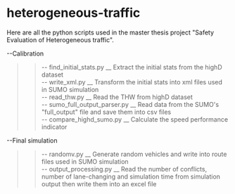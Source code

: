 # heterogeneous-traffic
Here are all the python scripts used in the master thesis project "Safety Evaluation of Heterogeneous traffic".  

--Calibration   
  >>-- find_initial_stats.py   __     Extract the initial stats from the highD dataset  
  >>-- write_xml.py              __   Transform the initial stats into xml files used in SUMO simulation  
  >>-- read_thw.py                __  Read the THW from highD dataset  
  >>-- sumo_full_output_parser.py  __ Read data from the SUMO's "full_output" file and save them into csv files  
  >>-- compare_highd_sumo.py        __ Calculate the speed performance indicator  
    
--Final simulation    
  >>-- randomv.py                   __ Generate random vehicles and write into route files used in SUMO simulation  
  >>-- output_processing.py        __ Read the number of conflicts, number of lane-changing and simulation time from simulation output then write them into an excel file  
  
